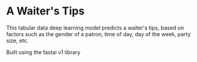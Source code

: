 # A Waiter's Tips

This tabular data deep learning model predicts a waiter's tips, based on factors such as the gender of a patron, time of day, day of the week, party size, etc. 

Built using the fastai v1 library 
